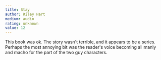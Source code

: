 ```yaml
---
title: Stay
author: Riley Hart
medium: audio
rating: unknown
value: 12
---
```


This book was ok. The story wasn't terrible, and it appears to be a series. Perhaps the most annoying bit was the reader's voice becoming all manly and macho for the part of the two guy characters.
